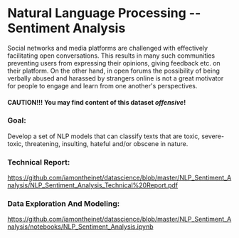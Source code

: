 # Natural Language Processing -- Sentiment Analysis

Social networks and media platforms are challenged with effectively facilitating open conversations. This results in many such communities preventing users from expressing their opinions, giving feedback etc. on their platform. On the other hand, in open forums the possibility of being verbally abused and harassed by strangers online is not a great motivator for people to engage and learn from one another's perspectives.

#### CAUTION!!! You may find content of this dataset *offensive*!

### Goal:

Develop a set of NLP models that can classify texts that are toxic, severe-toxic, threatening, insulting, hateful and/or obscene in nature.

### Technical Report:

https://github.com/iamontheinet/datascience/blob/master/NLP_Sentiment_Analysis/NLP_Sentiment_Analysis_Technical%20Report.pdf

### Data Exploration And Modeling:

https://github.com/iamontheinet/datascience/blob/master/NLP_Sentiment_Analysis/notebooks/NLP_Sentiment_Analysis.ipynb
